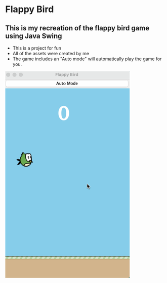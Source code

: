 # Flappy Bird

## This is my recreation of the flappy bird game using Java Swing
* This is a project for fun
* All of the assets were created by me
* The game includes an "Auto mode" will automatically play the game for you. 

![](flappybird.gif)
